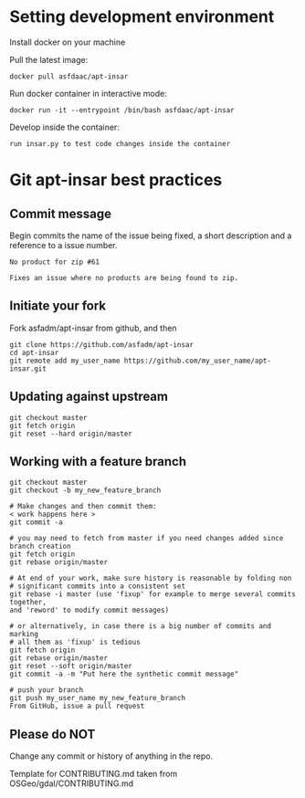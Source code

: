 Setting development environment
======================================

Install docker on your machine

Pull the latest image:

```
docker pull asfdaac/apt-insar
```

Run docker container in interactive mode:
```
docker run -it --entrypoint /bin/bash asfdaac/apt-insar
```

Develop inside the container:
```
run insar.py to test code changes inside the container
```

Git apt-insar best practices
=======================

Commit message
--------------

Begin commits the name of the issue being fixed, a short description and a reference to a issue number.

```
No product for zip #61

Fixes an issue where no products are being found to zip.
```

Initiate your fork
-----------------------------

Fork asfadm/apt-insar from github, and then
```
git clone https://github.com/asfadm/apt-insar
cd apt-insar
git remote add my_user_name https://github.com/my_user_name/apt-insar.git
```

Updating against upstream
--------------------------------------------------

```
git checkout master
git fetch origin
git reset --hard origin/master
```

Working with a feature branch
-----------------------------

```
git checkout master
git checkout -b my_new_feature_branch

# Make changes and then commit them:
< work happens here >
git commit -a 

# you may need to fetch from master if you need changes added since branch creation
git fetch origin
git rebase origin/master

# At end of your work, make sure history is reasonable by folding non
# significant commits into a consistent set
git rebase -i master (use 'fixup' for example to merge several commits together,
and 'reword' to modify commit messages)

# or alternatively, in case there is a big number of commits and marking
# all them as 'fixup' is tedious
git fetch origin
git rebase origin/master
git reset --soft origin/master
git commit -a -m "Put here the synthetic commit message"

# push your branch
git push my_user_name my_new_feature_branch
From GitHub, issue a pull request
```


Please do NOT
------------------------
Change any commit or history of anything in the repo.




Template for CONTRIBUTING.md taken from OSGeo/gdal/CONTRIBUTING.md

